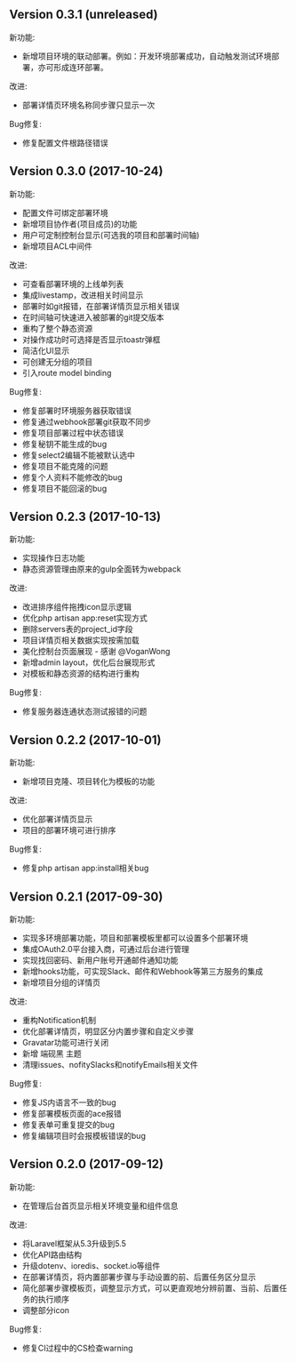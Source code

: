 Version 0.3.1 (unreleased)
--------------------------

新功能:
* 新增项目环境的联动部署。例如：开发环境部署成功，自动触发测试环境部署，亦可形成连环部署。

改进:
* 部署详情页环境名称同步骤只显示一次

Bug修复:
* 修复配置文件根路径错误

Version 0.3.0 (2017-10-24)
--------------------------

新功能:
* 配置文件可绑定部署环境
* 新增项目协作者(项目成员)的功能
* 用户可定制控制台显示(可选我的项目和部署时间轴)
* 新增项目ACL中间件

改进:
* 可查看部署环境的上线单列表
* 集成livestamp，改进相关时间显示
* 部署时如git报错，在部署详情页显示相关错误
* 在时间轴可快速进入被部署的git提交版本
* 重构了整个静态资源
* 对操作成功时可选择是否显示toastr弹框
* 简洁化UI显示
* 可创建无分组的项目
* 引入route model binding

Bug修复:
* 修复部署时环境服务器获取错误
* 修复通过webhook部署git获取不同步
* 修复项目部署过程中状态错误
* 修复秘钥不能生成的bug
* 修复select2编辑不能被默认选中
* 修复项目不能克隆的问题
* 修复个人资料不能修改的bug
* 修复项目不能回滚的bug

Version 0.2.3 (2017-10-13)
--------------------------

新功能:

* 实现操作日志功能
* 静态资源管理由原来的gulp全面转为webpack

改进:

* 改进排序组件拖拽icon显示逻辑
* 优化php artisan app:reset实现方式
* 删除servers表的project_id字段
* 项目详情页相关数据实现按需加载
* 美化控制台页面展现 - 感谢 @VoganWong
* 新增admin layout，优化后台展现形式
* 对模板和静态资源的结构进行重构

Bug修复:

* 修复服务器连通状态测试报错的问题


Version 0.2.2 (2017-10-01)
--------------------------

新功能:

* 新增项目克隆、项目转化为模板的功能

改进:

* 优化部署详情页显示
* 项目的部署环境可进行排序

Bug修复:

* 修复php artisan app:install相关bug

Version 0.2.1 (2017-09-30)
--------------------------

新功能:

* 实现多环境部署功能，项目和部署模板里都可以设置多个部署环境
* 集成OAuth2.0平台接入商，可通过后台进行管理
* 实现找回密码、新用户账号开通邮件通知功能
* 新增hooks功能，可实现Slack、邮件和Webhook等第三方服务的集成
* 新增项目分组的详情页

改进:

* 重构Notification机制
* 优化部署详情页，明显区分内置步骤和自定义步骤
* Gravatar功能可进行关闭
* 新增 端砚黑 主题
* 清理issues、nofitySlacks和notifyEmails相关文件


Bug修复:

* 修复JS内语言不一致的bug
* 修复部署模板页面的ace报错
* 修复表单可重复提交的bug
* 修复编辑项目时会报模板错误的bug


Version 0.2.0 (2017-09-12)
--------------------------

新功能:

* 在管理后台首页显示相关环境变量和组件信息

改进:

* 将Laravel框架从5.3升级到5.5
* 优化API路由结构
* 升级dotenv、ioredis、socket.io等组件
* 在部署详情页，将内置部署步骤与手动设置的前、后置任务区分显示
* 简化部署步骤模板页，调整显示方式，可以更直观地分辨前置、当前、后置任务的执行顺序
* 调整部分icon

Bug修复:

* 修复CI过程中的CS检查warning